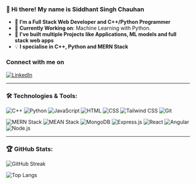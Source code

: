 ### 👋 Hi there! My name is Siddhant Singh Chauhan

- 👀 **I’m a Full Stack Web Developer and C++/Python Programmer**
- 🌱 **Currently Working on**: Machine Learning with Python.
- 🚀 **I've built multiple Projects like Applications, ML models and full stack web apps**
- 💡 **I specialise in C++, Python and MERN Stack**

### Connect with me on 
[![LinkedIn](https://img.shields.io/badge/LinkedIn-%230077B5?style=for-the-badge&logo=linkedin&logoColor=white)](https://www.linkedin.com/in/siddhantc01/)

---

### 🛠️ Technologies & Tools:

![C++](https://img.shields.io/badge/C++-00599C?style=for-the-badge&logo=cplusplus&logoColor=white)
![Python](https://img.shields.io/badge/Python-3776AB?style=for-the-badge&logo=python&logoColor=white)
![JavaScript](https://img.shields.io/badge/JavaScript-F7DF1E?style=for-the-badge&logo=javascript&logoColor=black)
![HTML](https://img.shields.io/badge/HTML-E34F26?style=for-the-badge&logo=html5&logoColor=white)
![CSS](https://img.shields.io/badge/CSS-1572B6?style=for-the-badge&logo=css3&logoColor=white)
![Tailwind CSS](https://img.shields.io/badge/Tailwind_CSS-38B2AC?style=for-the-badge&logo=tailwind-css&logoColor=white)
![Git](https://img.shields.io/static/v1?label=&message=Git&color=F05032&logo=git&logoColor=white&style=for-the-badge)

![MERN Stack](https://img.shields.io/badge/MERN-4CAF50?style=for-the-badge&logo=node.js&logoColor=white)
![MEAN Stack](https://img.shields.io/badge/MEAN_Stack-000000?style=for-the-badge&logo=angular&logoColor=white)
![MongoDB](https://img.shields.io/badge/MongoDB-47A248?style=for-the-badge&logo=mongodb&logoColor=white)
![Express.js](https://img.shields.io/badge/Express.js-404D59?style=for-the-badge&logo=express&logoColor=white)
![React](https://img.shields.io/badge/React-20232A?style=for-the-badge&logo=react&logoColor=61DAFB)
![Angular](https://img.shields.io/badge/Angular-DD0031?style=for-the-badge&logo=angular&logoColor=white)
![Node.js](https://img.shields.io/badge/Node.js-43853D?style=for-the-badge&logo=node.js&logoColor=white)

---

### 🏆 GitHub Stats:

![GitHub Streak](https://github-readme-streak-stats.herokuapp.com/?user=SiddhantChauhan1&theme=radical)

![Top Langs](https://github-readme-stats.vercel.app/api/top-langs/?username=SiddhantChauhan1&layout=compact&theme=radical)



<!---
SiddhantChauhan1/SiddhantChauhan1 is a ✨ special ✨ repository because its `README.md` (this file) appears on your GitHub profile.
You can click the Preview link to take a look at your changes.
--->

